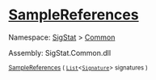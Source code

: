 # [SampleReferences](./Sampler-100663360.md)

Namespace: [SigStat]() > [Common](./../README.md)

Assembly: SigStat.Common.dll

<sub>[SampleReferences](./Sampler-100663360.md) ( [`List`](https://docs.microsoft.com/en-us/dotnet/api/System.Collections.Generic.List-1)\<[`Signature`](./../Signature.md)> signatures )         </sub>
